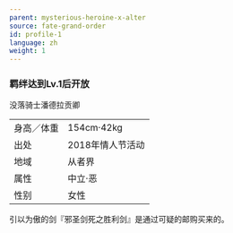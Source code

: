 ```yaml
---
parent: mysterious-heroine-x-alter
source: fate-grand-order
id: profile-1
language: zh
weight: 1
---
```


### 羁绊达到Lv.1后开放

没落骑士潘德拉贡卿

<table>
  <tr><td>身高／体重</td><td>154cm·42kg</td></tr>
  <tr><td>出处</td><td>2018年情人节活动</td></tr>
  <tr><td>地域</td><td>从者界</td></tr>
  <tr><td>属性</td><td>中立·恶</td></tr>
  <tr><td>性别</td><td>女性</td></tr>
</table>

引以为傲的剑『邪圣剑死之胜利剑』是通过可疑的邮购买来的。
